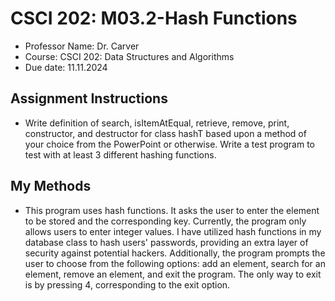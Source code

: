 # CSCI 202: M03.2-Hash Functions
- Professor Name: Dr. Carver
- Course: CSCI 202: Data Structures and Algorithms
- Due date: 11.11.2024

## Assignment Instructions
- Write definition of search, isItemAtEqual, retrieve, remove, print, constructor, and destructor for class hashT based upon a method of your choice from the PowerPoint or otherwise. Write a test program to test with at least 3 different hashing functions.    

## My Methods
- This program uses hash functions. It asks the user to enter the element to be stored and the corresponding key. Currently, the program only allows users to enter integer values. I have utilized hash functions in my database class to hash users' passwords, providing an extra layer of security against potential hackers. Additionally, the program prompts the user to choose from the following options: add an element, search for an element, remove an element, and exit the program. The only way to exit is by pressing 4, corresponding to the exit option.
